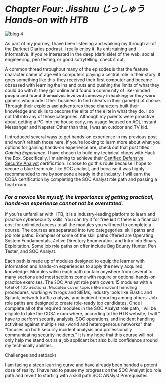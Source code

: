 # *Chapter Four: Jisshuu じっしゅう Hands-on with HTB*
![blog 4](https://github.com/user-attachments/assets/2870047a-4d69-4c2b-88aa-ef6934a6a4a5)

As part of my journey, I have been listening and working my through all of the [Darknet Diaries](https://darknetdiaries.com/) podcast. I really enjoy it. Its entertaining and informative. If you're interested in the deep (dark side) of the web, social engineering, pen testing, or good sotrytelling, check it out.   

A common thread throughout many of the episodes is that the feature character came of age with computers playing a central role in their story. It goes something like this: they received their first computer and became obsessed with learning the ins and outs and pushing the limits of what they could do with it; they got online and found a community of like-minded people and found themselves involved someway in hacking; or they were gamers who made it their business to find cheats in their game(s) of choice. Through their exploits and adventures these characters built their knowledge and skills to become the elite of the elite in what they do. I do not fall into any of those categories. Although my parents were proactive about getting a PC into the house early, my usage focused on AOL Instant Messanger and Napster. Other than that, I was an outdoor and TV kid. 

I introduced several ways to get hands-on experience in my previous post and won't rehash those here. If you're looking to learn more about what you options for gaining hands-on experience are, check out that post titled *Gaining Experience*. I have chosen to build my technical chops with Hack the Box. Specifically, I'm aiming to achieve their [Certified Defensive Security Analyst](https://academy.hackthebox.com/preview/certifications/htb-certified-defensive-security-analyst) certification. I chose to go this route because I hope to secure a blue team role, like SOC analyst, and because it was highly recommended to me by someone already in the industry. I will earn the CDSA certification by completing the SOC Analyst role path and passing a final exam.    

### *For a novice like myself, the importance of getting practical, hands-on experience cannot not be overstated.*

If you're unfamiliar with HTB, it is a industry-leading platform to learn and practice cybersecurity skills. You can try it for free but it there is a financial cost for unlimited access to all the modules you will need to complete a course. The courses are separated into two categegories: skill paths and job role paths. Examples of some of the skill paths offered are Operating System Fundamentals, Active Directory Enumeration, and Intro into Binary Exploitation. Some job role paths on offer include Bug Bounty Hunter, Pen Tester, and SOC Analyst.   

Each path is made up of modules designed to equip the learner with information and hands-on experiences to apply the newly acquired knowledge. Modules within each path contain anywhere from several to many sections and most sections come with require or optional hands-on practice exercises. The SOC Analyst role path covers 15 modules with a total of 165 sections. Modules cover topics like incident handling procedures, working with logs and SIEMs, industry tools like Elastic and Splunk, network traffic analysis, and incident reporting among others. Job role paths are designed to create role-ready job candidates. Once I complete all of the required modules in the SOC Analyst role path, I wil be eligible to take the CDSA exam where, according to the HTB website, I will " have to perform security analysis, SOC operations, and incident handling activities against multiple real-world and heterogeneous networks" that "focuses on both security incident analysis and professionally communicating security incidents." It is my hope that this course will not only help me stand out as a job applicant but also build confidence around my technically abilities.     

Challenges and setbacks   

I am facing a steep learning curve and have already been handed a potent dose of reality. I have had to pause my progress on the SOC Analyst job role path and revert to starting with a skill path SOC ANAlyst Prerequisites. 

 

